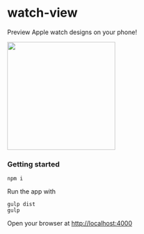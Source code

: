 # watch-view
Preview Apple watch designs on your phone!

<img src="https://cloud.githubusercontent.com/assets/523933/7961131/4f1f9d3a-09ba-11e5-91fc-17ee22b5ad4f.png" width="248px">

### Getting started

```
npm i 
```
Run the app with

```
gulp dist
gulp
```

Open your browser at [http://localhost:4000](http://localhost:4000)
